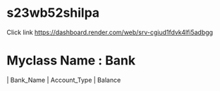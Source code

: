 # s23wb52shilpa
Click link https://dashboard.render.com/web/srv-cgiud1fdvk4lfi5adbgg
# Myclass Name : Bank
| Bank_Name | Account_Type | Balance
